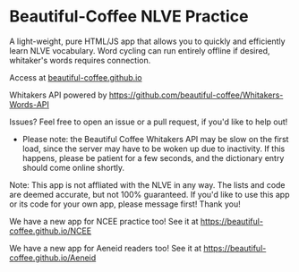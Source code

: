 # Beautiful-Coffee NLVE Practice




A light-weight, pure HTML/JS app that allows you to quickly and efficiently learn NLVE vocabulary.
Word cycling can run entirely offline if desired, whitaker's words requires connection.

Access at [beautiful-coffee.github.io](url)

Whitakers API powered by https://github.com/beautiful-coffee/Whitakers-Words-API

Issues? Feel free to open an issue or a pull request, if you'd like to help out!
- Please note: the Beautiful Coffee Whitakers API may be slow on the first load, since the server may have to be woken up due to inactivity. If this happens, please be patient for a few seconds, and the dictionary entry should come online shortly.

Note:
This app is not affliated with the NLVE in any way. The lists and code are deemed accurate, but not 100% guaranteed.
If you'd like to use this app or its code for your own app, please message first! Thank you!

We have a new app for NCEE practice too! See it at https://beautiful-coffee.github.io/NCEE


We have a new app for Aeneid readers too! See it at https://beautiful-coffee.github.io/Aeneid

